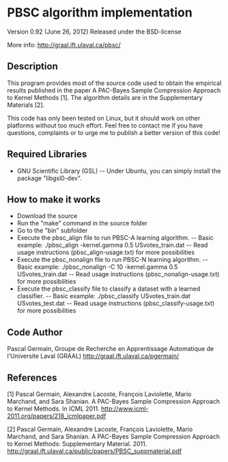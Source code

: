 PBSC algorithm implementation
=============================

Version 0.92 (June 26, 2012)
Released under the BSD-license

More info: http://graal.ift.ulaval.ca/pbsc/

## Description
This program provides most of the source code used to obtain the empirical results published in the paper A PAC-Bayes Sample Compression Approach to Kernel Methods [1]. The algorithm details are in the Supplementary Materials [2].

This code has only been tested on Linux, but it should work on other platforms without too much effort. Feel free to contact me if you have questions, complaints or to urge me to publish a better version of this code! 

## Required Libraries
* GNU Scientific Library (GSL) -- Under Ubuntu, you can simply install the package "libgsl0-dev".

## How to make it works
* Download the source
* Run the "make" command in the source folder
* Go to the "bin" subfolder
* Execute the pbsc_align file to run PBSC-A learning algorithm.
    -- Basic example: ./pbsc_align -kernel.gamma 0.5 USvotes_train.dat
    -- Read usage instructions (pbsc_align-usage.txt) for more possibilities
* Execute the pbsc_nonalign file to run PBSC-N learning algorithm.
    -- Basic example: ./pbsc_nonalign -C 10 -kernel.gamma 0.5 USvotes_train.dat
    -- Read usage instructions (pbsc_nonalign-usage.txt) for more possibilities
* Execute the pbsc_classify file to classify a dataset with a learned classifier.
    -- Basic example: ./pbsc_classify USvotes_train.dat USvotes_test.dat
    -- Read usage instructions (pbsc_classify-usage.txt) for more possibilities

## Code Author
Pascal Germain, Groupe de Recherche en Apprentissage Automatique de l'Universite Laval (GRAAL) 
http://graal.ift.ulaval.ca/pgermain/
    
## References
[1] Pascal Germain, Alexandre Lacoste, François Laviolette, Mario Marchand, and Sara Shanian. A PAC-Bayes Sample Compression Approach to Kernel Methods. In ICML 2011. 
    http://www.icml-2011.org/papers/218_icmlpaper.pdf
    
[2] Pascal Germain, Alexandre Lacoste, François Laviolette, Mario Marchand, and Sara Shanian. A PAC-Bayes Sample Compression Approach to Kernel Methods: Supplementary Material. 2011. 
    http://graal.ift.ulaval.ca/public/papers/PBSC_suppmaterial.pdf